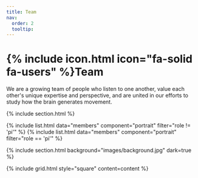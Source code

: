 ```yaml
---
title: Team
nav:
  order: 2
  tooltip:
---
```


# {% include icon.html icon="fa-solid fa-users" %}Team

We are a growing team of people who listen to one another, value each other's unique expertise and perspective, and are united in our efforts to study how the brain generates movement.

{% include section.html %}

{% include list.html data="members" component="portrait" filter="role != 'pi'" %}
{% include list.html data="members" component="portrait" filter="role == 'pi'" %}

{% include section.html background="images/background.jpg" dark=true %}


{% include grid.html style="square" content=content %}
